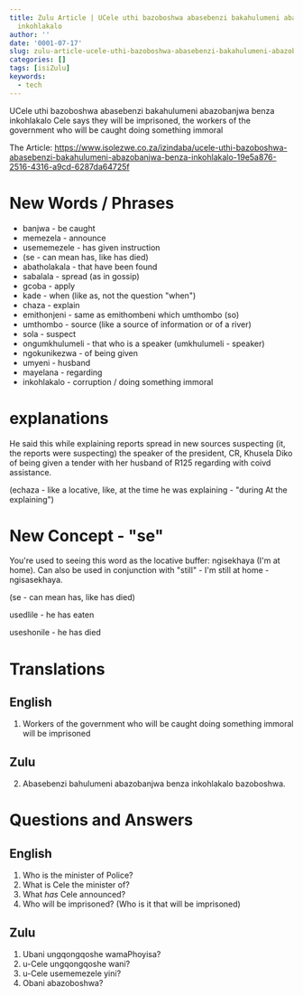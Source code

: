 ```yaml
---
title: Zulu Article | UCele uthi bazoboshwa abasebenzi bakahulumeni abazobanjwa benza
  inkohlakalo
author: ''
date: '0001-07-17'
slug: zulu-article-ucele-uthi-bazoboshwa-abasebenzi-bakahulumeni-abazobanjwa-benza-inkohlakalo
categories: []
tags: [isiZulu]
keywords:
  - tech
---
```


UCele uthi bazoboshwa abasebenzi bakahulumeni abazobanjwa benza inkohlakalo
Cele says they will be imprisoned, the workers of the government who will be caught doing something immoral

<!--more-->

The Article: https://www.isolezwe.co.za/izindaba/ucele-uthi-bazoboshwa-abasebenzi-bakahulumeni-abazobanjwa-benza-inkohlakalo-19e5a876-2516-4316-a9cd-6287da64725f

# New Words / Phrases


- banjwa - be caught
- memezela - announce
- usememezele - has given instruction
- (se - can mean has, like has died)
- abatholakala - that have been found
- sabalala - spread (as in gossip)
- gcoba - apply
- kade - when (like as, not the question "when")
- chaza - explain
- emithonjeni - same as emithombeni which umthombo (so)
- umthombo - source (like a source of information or of a river)
- sola - suspect
- ongumkhulumeli - that who is a speaker (umkhulumeli - speaker)
- ngokunikezwa - of being given
- umyeni - husband
- mayelana - regarding
- inkohlakalo - corruption / doing something immoral 

# explanations

He said this while explaining reports spread in new sources suspecting (it, the reports were suspecting) the speaker of the president, CR, Khusela Diko of being given a tender with her husband of R125 regarding with coivd assistance.

(echaza - like a locative, like, at the time he was explaining - "during At the explaining")

# New Concept - "se"

You're used to seeing this word as the locative buffer: ngisekhaya (I'm at home).
Can also be used in conjunction with "still" - I'm still at home - ngisasekhaya.

(se - can mean has, like has died)

usedlile - he has eaten

useshonile - he has died


# Translations

## English

1. Workers of the government who will be caught doing something immoral will be imprisoned

## Zulu

2. Abasebenzi bahulumeni abazobanjwa benza inkohlakalo bazoboshwa.


# Questions and Answers

## English

1. Who is the minister of Police?
2. What is Cele the minister of?
3. What _has_ Cele announced?
4. Who will be imprisoned? (Who is it that will be imprisoned)

## Zulu

1. Ubani ungqongqoshe wamaPhoyisa?
2. u-Cele ungqongqoshe wani?
3. u-Cele usememezele yini?
4. Obani abazoboshwa?





